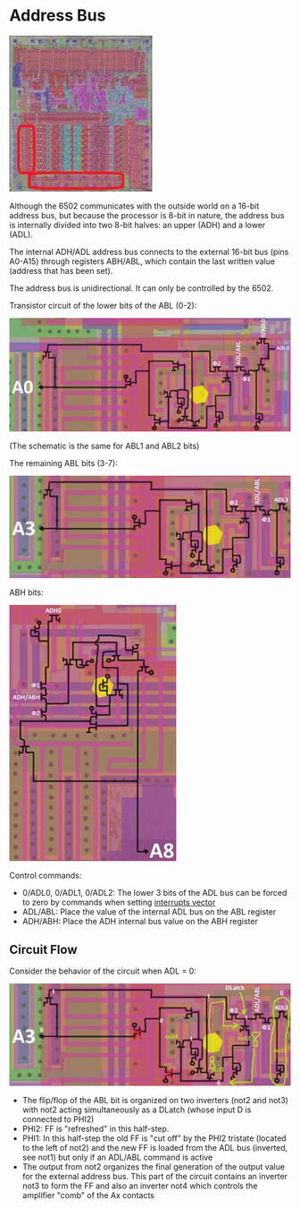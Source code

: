 # Address Bus

![6502_locator_addr](/BreakingNESWiki/imgstore/6502_locator_addr.jpg)

Although the 6502 communicates with the outside world on a 16-bit address bus, but because the processor is 8-bit in nature, the address bus is internally divided into two 8-bit halves: an upper (ADH) and a lower (ADL).

The internal ADH/ADL address bus connects to the external 16-bit bus (pins A0-A15) through registers ABH/ABL, which contain the last written value (address that has been set).

The address bus is unidirectional. It can only be controlled by the 6502.

Transistor circuit of the lower bits of the ABL (0-2):

![abl02_tran](/BreakingNESWiki/imgstore/abl02_tran.jpg)

(The schematic is the same for ABL1 and ABL2 bits)

The remaining ABL bits (3-7):

![abl37_tran](/BreakingNESWiki/imgstore/abl37_tran.jpg)

ABH bits:

![abh_tran](/BreakingNESWiki/imgstore/abh_tran.jpg)

Control commands:

- 0/ADL0, 0/ADL1, 0/ADL2: The lower 3 bits of the ADL bus can be forced to zero by commands when setting [interrupts vector](interrupts.md)
- ADL/ABL: Place the value of the internal ADL bus on the ABL register
- ADH/ABH: Place the ADH internal bus value on the ABH register

## Circuit Flow

Consider the behavior of the circuit when ADL = 0:

![abl_flow_tran](/BreakingNESWiki/imgstore/abl_flow_tran.jpg)

- The flip/flop of the ABL bit is organized on two inverters (not2 and not3) with not2 acting simultaneously as a DLatch (whose input D is connected to PHI2)
- PHI2: FF is "refreshed" in this half-step.
- PHI1: In this half-step the old FF is "cut off" by the PHI2 tristate (located to the left of not2) and the new FF is loaded from the ADL bus (inverted, see not1) but only if an ADL/ABL command is active
- The output from not2 organizes the final generation of the output value for the external address bus. This part of the circuit contains an inverter not3 to form the FF and also an inverter not4 which controls the amplifier "comb" of the Ax contacts
